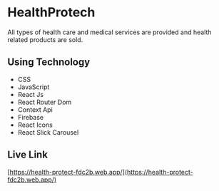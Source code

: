 # HealthProtech

All types of health care and medical services are provided and health related products are sold.

## Using Technology
- CSS
- JavaScript
- React Js
- React Router Dom
- Context Api
- Firebase
- React Icons
- React Slick Carousel
## Live Link
[https://health-protect-fdc2b.web.app/](https://health-protect-fdc2b.web.app/)
